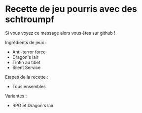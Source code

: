 # Recette de jeu pourris avec des schtroumpf

Si vous voyez ce message alors vous êtes sur github !

Ingrédients de jeux :

- Anti-terror force
- Dragon's lair
- Tintin au tibet
- Silent Service

Etapes de la recette : 
 
- Tous ensembles

Variantes : 

- RPG et Dragon's lair
